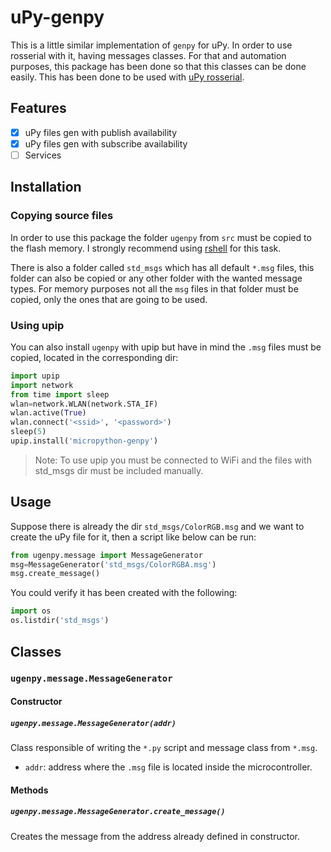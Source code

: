 # uPy-genpy

This is a little similar implementation of `genpy` for uPy. In order to use rosserial with it, having messages classes. For that and automation purposes, this package has been done so that this classes can be done easily. This has been done to be used with [uPy rosserial](https://github.com/FunPythonEC/uPy-rosserial).

## Features

- [x] uPy files gen with publish availability
- [x] uPy files gen with subscribe availability
- [ ] Services

## Installation

### Copying source files
In order to use this package the folder `ugenpy` from `src` must be copied to the flash memory. I strongly recommend using [rshell](https://github.com/dhylands/rshell) for this task. 

There is also a folder called `std_msgs` which has all default `*.msg` files, this folder can also be copied or any other folder with the wanted message types. For memory purposes not all the `msg` files in that folder must be copied, only the ones that are going to be used.

### Using upip
You can also install `ugenpy` with upip but have in mind the `.msg` files must be copied, located in the corresponding dir:
``` python
import upip
import network
from time import sleep
wlan=network.WLAN(network.STA_IF)
wlan.active(True)
wlan.connect('<ssid>', '<password>')
sleep(5)
upip.install('micropython-genpy')
```
>Note: To use upip you must be connected to WiFi and the files with std_msgs dir must be included manually.

## Usage

Suppose there is already the dir `std_msgs/ColorRGB.msg` and we want to create the uPy file for it, then a script like below can be run:

``` python
from ugenpy.message import MessageGenerator
msg=MessageGenerator('std_msgs/ColorRGBA.msg')
msg.create_message()
```

You could verify it has been created with the following:
``` python
import os
os.listdir('std_msgs')
```

## Classes
### `ugenpy.message.MessageGenerator`
#### Constructor
##### `ugenpy.message.MessageGenerator(addr)`
Class responsible of writing the `*.py` script and message class from `*.msg`.
* `addr`: address where the `.msg` file is located inside the microcontroller.

#### Methods
##### `ugenpy.message.MessageGenerator.create_message()`
Creates the message from the address already defined in constructor.

